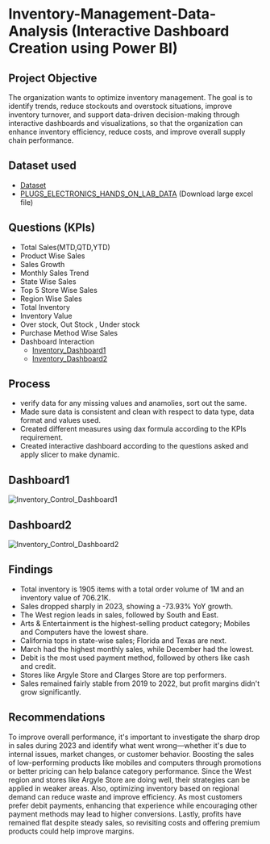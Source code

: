 # Inventory-Management-Data-Analysis (Interactive Dashboard Creation using Power BI)
## Project Objective
The organization wants to optimize inventory management. The goal is to identify trends, reduce stockouts and overstock situations, improve inventory turnover, and support data-driven decision-making through interactive dashboards and visualizations, so that the organization can enhance inventory efficiency, reduce costs, and improve overall supply chain performance.
## Dataset used
- <a href = "https://github.com/Amita-Monal/Inventory_Management_Supply_Chain/tree/main/Invent_Management_Data"> Dataset</a>
- <a href = "https://github.com/Amita-Monal/Inventory_Management_Supply_Chain/releases/tag/v1.0.0"> PLUGS_ELECTRONICS_HANDS_ON_LAB_DATA</a> (Download large excel file)

## Questions (KPIs)
- Total Sales(MTD,QTD,YTD)
- Product Wise Sales
- Sales Growth 
- Monthly Sales Trend
- State Wise Sales
- Top 5 Store Wise Sales
- Region Wise Sales 
- Total Inventory 
- Inventory Value
- Over stock, Out Stock , Under stock
- Purchase Method Wise Sales
- Dashboard Interaction
  - <a href = "https://github.com/Amita-Monal/Inventory_Management_Supply_Chain/blob/main/Inventory_Control_Dashboard1.png"> Inventory_Dashboard1</a>
  - <a href = "https://github.com/Amita-Monal/Inventory_Management_Supply_Chain/blob/main/Inventory_Control_Dashboard2.png"> Inventory_Dashboard2</a>
## Process
- verify data for any missing values and anamolies, sort out the same.
- Made sure data is consistent and clean with respect to data type, data format and values used.
- Created different measures using dax formula according to the KPIs requirement.
- Created interactive dashboard according to the questions asked and apply slicer to make dynamic.
## Dashboard1
![Inventory_Control_Dashboard1](https://github.com/user-attachments/assets/852ef9e2-1127-4b6f-bfc5-e3d5ccc49e0b)
## Dashboard2
![Inventory_Control_Dashboard2](https://github.com/user-attachments/assets/b564f784-b547-4c3b-9950-b09fe4ac0864)

## Findings

- Total inventory is 1905 items with a total order volume of 1M and an inventory value of 706.21K.
- Sales dropped sharply in 2023, showing a -73.93% YoY growth.
- The West region leads in sales, followed by South and East.
- Arts & Entertainment is the highest-selling product category; Mobiles and Computers have the lowest share.
- California tops in state-wise sales; Florida and Texas are next.
- March had the highest monthly sales, while December had the lowest.
- Debit is the most used payment method, followed by others like cash and credit.
- Stores like Argyle Store and Clarges Store are top performers.
- Sales remained fairly stable from 2019 to 2022, but profit margins didn't grow significantly.

## Recommendations

To improve overall performance, it's important to investigate the sharp drop in sales during 2023 and identify what went wrong—whether it's due to internal issues, market changes, or customer behavior. Boosting the sales of low-performing products like mobiles and computers through promotions or better pricing can help balance category performance. Since the West region and stores like Argyle Store are doing well, their strategies can be applied in weaker areas. Also, optimizing inventory based on regional demand can reduce waste and improve efficiency. As most customers prefer debit payments, enhancing that experience while encouraging other payment methods may lead to higher conversions. Lastly, profits have remained flat despite steady sales, so revisiting costs and offering premium products could help improve margins.







